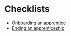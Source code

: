 Checklists
==========

* [Onboarding an apprentice](onboarding)
* [Ending an apprenticeship](ending)
